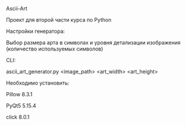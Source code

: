 Ascii-Art

Проект для второй части курса по Python

Настройки генератора:

Выбор размера арта в символах и уровня детализации изображения (количество используемых символов)

CLI:

ascii_art_generator.py <image_path> <art_width> <art_height>

Необходимо установить:

Pillow 8.3.1

PyQt5 5.15.4

click 8.0.1
